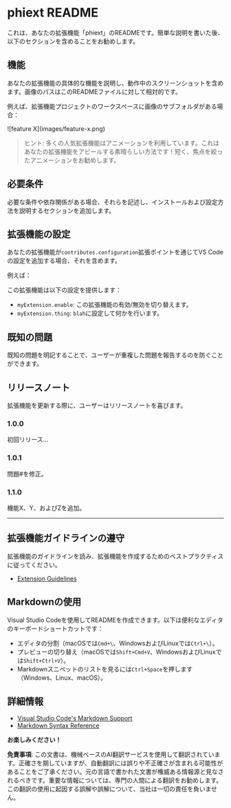 # phiext README

これは、あなたの拡張機能「phiext」のREADMEです。簡単な説明を書いた後、以下のセクションを含めることをお勧めします。

## 機能

あなたの拡張機能の具体的な機能を説明し、動作中のスクリーンショットを含めます。画像のパスはこのREADMEファイルに対して相対的です。

例えば、拡張機能プロジェクトのワークスペースに画像のサブフォルダがある場合：

\!\[feature X\]\(images/feature-x.png\)

> ヒント: 多くの人気拡張機能はアニメーションを利用しています。これはあなたの拡張機能をアピールする素晴らしい方法です！短く、焦点を絞ったアニメーションをお勧めします。

## 必要条件

必要な条件や依存関係がある場合、それらを記述し、インストールおよび設定方法を説明するセクションを追加します。

## 拡張機能の設定

あなたの拡張機能が`contributes.configuration`拡張ポイントを通じてVS Codeの設定を追加する場合、それを含めます。

例えば：

この拡張機能は以下の設定を提供します：

* `myExtension.enable`: この拡張機能の有効/無効を切り替えます。
* `myExtension.thing`: `blah`に設定して何かを行います。

## 既知の問題

既知の問題を明記することで、ユーザーが重複した問題を報告するのを防ぐことができます。

## リリースノート

拡張機能を更新する際に、ユーザーはリリースノートを喜びます。

### 1.0.0

初回リリース...

### 1.0.1

問題#を修正。

### 1.1.0

機能X、Y、およびZを追加。

---

## 拡張機能ガイドラインの遵守

拡張機能のガイドラインを読み、拡張機能を作成するためのベストプラクティスに従ってください。

* [Extension Guidelines](https://code.visualstudio.com/api/references/extension-guidelines)

## Markdownの使用

Visual Studio Codeを使用してREADMEを作成できます。以下は便利なエディタのキーボードショートカットです：

* エディタの分割（macOSでは`Cmd+\`、WindowsおよびLinuxでは`Ctrl+\`）。
* プレビューの切り替え（macOSでは`Shift+Cmd+V`、WindowsおよびLinuxでは`Shift+Ctrl+V`）。
* Markdownスニペットのリストを見るには`Ctrl+Space`を押します（Windows、Linux、macOS）。

## 詳細情報

* [Visual Studio Code's Markdown Support](https://code.visualstudio.com/docs/languages/markdown)
* [Markdown Syntax Reference](https://help.github.com/articles/markdown-basics/)

**お楽しみください！**

**免責事項**:
この文書は、機械ベースのAI翻訳サービスを使用して翻訳されています。正確さを期していますが、自動翻訳には誤りや不正確さが含まれる可能性があることをご了承ください。元の言語で書かれた文書が権威ある情報源と見なされるべきです。重要な情報については、専門の人間による翻訳をお勧めします。この翻訳の使用に起因する誤解や誤解について、当社は一切の責任を負いません。